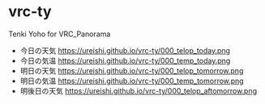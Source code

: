 # vrc-ty
Tenki Yoho for VRC_Panorama

* 今日の天気
<https://ureishi.github.io/vrc-ty/000_telop_today.png>
* 今日の気温
<https://ureishi.github.io/vrc-ty/000_temp_today.png>
* 明日の天気
<https://ureishi.github.io/vrc-ty/000_telop_tomorrow.png>
* 明日の気温
<https://ureishi.github.io/vrc-ty/000_temp_tomorrow.png>
* 明後日の天気
<https://ureishi.github.io/vrc-ty/000_telop_aftomorrow.png>
